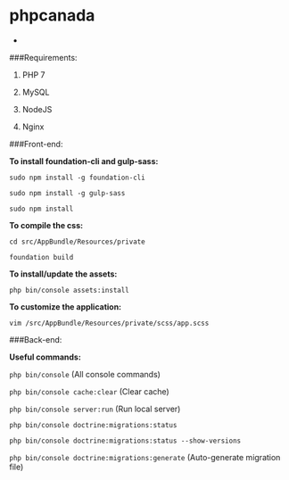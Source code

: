 # phpcanada

-

###Requirements:

1) PHP 7

2) MySQL

3) NodeJS

4) Nginx

###Front-end:

**To install foundation-cli and gulp-sass:**

`sudo npm install -g foundation-cli`

`sudo npm install -g gulp-sass`

`sudo npm install`

**To compile the css:**

`cd src/AppBundle/Resources/private`

`foundation build`

**To install/update the assets:**

`php bin/console assets:install`

**To customize the application:**

`vim /src/AppBundle/Resources/private/scss/app.scss`


###Back-end:

**Useful commands:**

`php bin/console` (All console commands)

`php bin/console cache:clear` (Clear cache)

`php bin/console server:run` (Run local server)

`php bin/console doctrine:migrations:status`

`php bin/console doctrine:migrations:status --show-versions`

`php bin/console doctrine:migrations:generate` (Auto-generate migration file)


